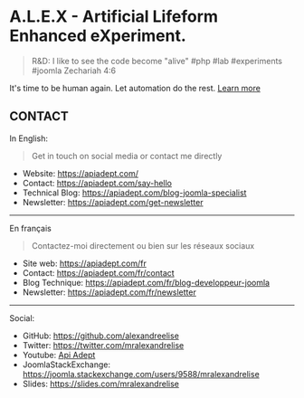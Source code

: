 # A.L.E.X - Artificial Lifeform Enhanced eXperiment. 

> R&D: I like to see the code become "alive"
> #php #lab #experiments #joomla
> Zechariah 4:6

It's time to be human again. Let automation do the rest. [Learn more](https://apiadept.com)

## CONTACT

In English:

> Get in touch on social media or contact me directly

* Website: https://apiadept.com/
* Contact: https://apiadept.com/say-hello
* Technical Blog: https://apiadept.com/blog-joomla-specialist
* Newsletter: https://apiadept.com/get-newsletter
---------------------------------------------------

En français

> Contactez-moi directement ou bien sur les réseaux sociaux

* Site web: https://apiadept.com/fr
* Contact: https://apiadept.com/fr/contact
* Blog Technique: https://apiadept.com/fr/blog-developpeur-joomla
* Newsletter: https://apiadept.com/fr/newsletter
-------------------------------------------------------

Social:

* GitHub: https://github.com/alexandreelise
* Twitter: https://twitter.com/mralexandrelise
* Youtube: [Api Adept](https://www.youtube.com/channel/UCCya8rIL-PVHm8Mt4QPW-xw?sub_confirmation=1)
* JoomlaStackExchange: https://joomla.stackexchange.com/users/9588/mralexandrelise
* Slides: https://slides.com/mralexandrelise
